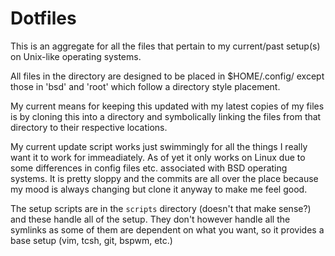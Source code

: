# Dotfiles

This is an aggregate for all the files that pertain to my current/past setup(s) on Unix-like operating systems.

All files in the directory are designed to be placed in $HOME/.config/ except those in 'bsd' and 'root' which follow a directory style placement. 

My current means for keeping this updated with my latest copies of my files is by cloning this into a directory and symbolically linking the files from that directory to their respective locations.

My current update script works just swimmingly for all the things I really want it to work for immeadiately. As of yet it only works on Linux due to some differences in config files etc. associated with BSD operating systems. 
It is pretty sloppy and the commits are all over the place because my mood is always changing but clone it anyway to make me feel good. 

The setup scripts are in the `scripts` directory (doesn't that make sense?) and these handle all of the setup. They don't however handle all the symlinks as some of them are dependent on what you want, so it provides a base setup (vim, tcsh, git, bspwm, etc.)
